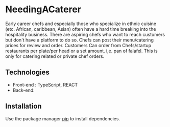 # NeedingACaterer

Early career chefs and especially those who specialize in ethnic cuisine (etc. African, caribbean, Asian) often have a hard time breaking into the hospitality business. 
There are aspiring chefs who want to reach customers but don't have a platform to do so.
Chefs can post their menu/catering prices for review and order. Customers Can order from Chefs/startup restaurants per plate/per head or a set amount. i,e. pan of falafel. 
This is only for catering related or private chef orders. 

## Technologies
- Front-end : TypeScript, REACT
- Back-end: 

## Installation

Use the package manager [pip](https://pip.pypa.io/en/stable/) to install dependencies.


